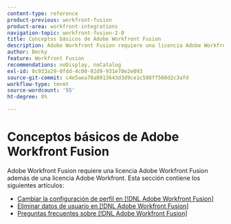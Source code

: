 ```yaml
---
content-type: reference
product-previous: workfront-fusion
product-area: workfront-integrations
navigation-topic: workfront-fusion-2-0
title: Conceptos básicos de Adobe Workfront Fusion
description: Adobe Workfront Fusion requiere una licencia Adobe Workfront Fusion además de una licencia Adobe Workfront.
author: Becky
feature: Workfront Fusion
recommendations: noDisplay, noCatalog
exl-id: 8c933a29-0fdd-4c00-92d9-931e70e2e093
source-git-commit: c4e5aea70a8013643d3d9ce1c588ff560d2c3afd
workflow-type: tm+mt
source-wordcount: '55'
ht-degree: 0%

---
```


# Conceptos básicos de Adobe Workfront Fusion

Adobe Workfront Fusion requiere una licencia Adobe Workfront Fusion además de una licencia Adobe Workfront.
Esta sección contiene los siguientes artículos:

* [Cambiar la configuración de perfil en  [!DNL Adobe Workfront Fusion]](../../workfront-fusion/workfront-fusion-basics/change-profile-settings.md)
* [Eliminar datos de usuario en  [!DNL Adobe Workfront Fusion]](../../workfront-fusion/workfront-fusion-basics/delete-user-data.md)
* [Preguntas frecuentes sobre [!DNL Adobe Workfront Fusion]](../../workfront-fusion/workfront-fusion-basics/faq.md)
